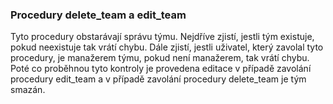 
### Procedury delete_team a edit_team

Tyto procedury obstarávají správu týmu.
Nejdříve zjistí, jestli tým existuje, pokud neexistuje tak vrátí chybu.
Dále zjistí, jestli uživatel, který zavolal tyto procedury, je manažerem týmu,
pokud není manažerem, tak vrátí chybu.
Poté co proběhnou tyto kontroly je provedena editace v případě zavolání procedury edit_team
a v případě zavolání procedury delete_team je tým smazán.

